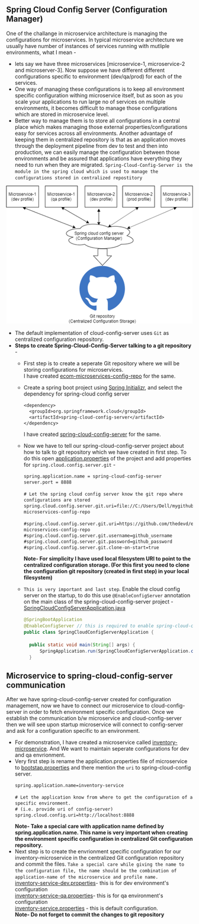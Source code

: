 ## Spring Cloud Config Server (Configuration Manager)
One of the challange in microservice architecture is managing the configurations for microservices. In typical microservice architecture we usually have number of instances of services running with mutliple environments, what I mean - 
* lets say we have three microservices [microservice-1, microservice-2 and microserver-3]. Now suppose we have different different configurations specific to environment (dev/qa/prod) for each of the services.
* One way of managing these configurations is to keep all environment specific configuration withing microservice itself, but as soon as you scale your applications to run large no of services on multiple environments, it becomes difficult to manage those configurations which are stored in microservice level.
* Better way to manage them is to store all configurations in a central place which makes managing those external properties/configurations easy for services across all environments. Another advantage of keeping them in centralized repository is that as an application moves through the deployment pipeline from dev to test and then into production, we can easily manage the configuration between those environments and be assured that applications have everything they need to run when they are migrated. `Spring-Cloud-Config-Server is the module in the spring cloud which is used to manage the configurations stored in centralized repostitory`

<p align="center">
<img src="https://github.com/thedevd/imageurls/blob/master/sprintboot/spring-cloud-config-server.png">
</p>

* The default implementation of cloud-config-server uses `Git` as centralized configuration repository. 
* **Steps to create Spring-Cloud-Config-Server talking to a git repository** -
  * First step is to create a seperate Git repository where we will be storing configurations for microservices.\
    I have created [ecom-microservices-config-repo](https://github.com/thedevd/ecom-microservices-config-repo) for the same.
  * Create a spring boot project using [Spring Initializr](https://start.spring.io), and select the dependency for spring-cloud config server
    ```
    <dependency>
      <groupId>org.springframework.cloud</groupId>
      <artifactId>spring-cloud-config-server</artifactId>
    </dependency>
    ```
    I have created [spring-cloud-config-server](https://github.com/thedevd/techBlog/tree/master/springboot/microservices/spring-cloud-config-server) for the same.
  * Now we have to tell our spring-cloud-config-server project about how to talk to git repository which we have created in first step. To do this open [application.properties](https://github.com/thedevd/techBlog/blob/master/springboot/microservices/spring-cloud-config-server/src/main/resources/application.properties) of the project and add properties for `spring.cloud.config.server.git` -
    
    ```
    spring.application.name = spring-cloud-config-server
    server.port = 8888
    
    # Let the spring cloud config server know the git repo where configurations are stored
    spring.cloud.config.server.git.uri=file://C:/Users/Dell/mygithub/ecom-microservices-config-repo
    
    #spring.cloud.config.server.git.uri=https://github.com/thedevd/ecom-microservices-config-repo
    #spring.cloud.config.server.git.username=github_username
    #spring.cloud.config.server.git.password=github_password
    #spring.cloud.config.server.git.clone-on-start=true
    ```
    **Note- For simplicity I have used local filesystem URI to point to the centralized configuration storage. (For this first you need to clone the configuration git repository (created in first step) in your local filesystem)**
    
  * `This is very important and last step`. Enable the cloud config server on the startup, to do this use `@EnableConfigServer` annotation on the main class of the spring-cloud-config-server project -\
    [SpringCloudConfigServerApplication.java](https://github.com/thedevd/techBlog/blob/master/springboot/microservices/spring-cloud-config-server/src/main/java/com/thedevd/springboot/SpringCloudConfigServerApplication.java)
    ```java
    @SpringBootApplication
    @EnableConfigServer // this is required to enable spring-cloud-config-server
    public class SpringCloudConfigServerApplication {

	  public static void main(String[] args) {
		  SpringApplication.run(SpringCloudConfigServerApplication.class, args);
	  }
    ```
    
 ## Microservice to spring-cloud-config-server communication
 After we have spring-cloud-config-server created for configuration management, now we have to connect our microservice to cloud-config-server in order to fetch environment specific configuration. Once we establish the communication b/w microservice and cloud-config-server then we will see upon startup microservice will connect to config-server and ask for a configuration specific to an environment.
 * For demonstration, I have created a microservice called [inventory-microservice](https://github.com/thedevd/techBlog/tree/master/springboot/microservices/inventory-microservice). And We want to maintain seperate configurations for dev and qa envrionment.
 * Very first step is rename the application.properties file of microservice to [bootstap.properties](https://github.com/thedevd/techBlog/blob/master/springboot/microservices/inventory-microservice/src/main/resources/bootstrap.properties) and there mention the `uri` to spring-cloud-config server.
   ```
   spring.application.name=inventory-service
   
   # Let the application know from where to get the configuration of a specific environment.
   # (i.e. provide uri of config-server)
   spring.cloud.config.uri=http://localhost:8888
   ```
   **Note- Take a special care with application name defined by spring.application.name. This name is very important when creating the environment specific configuration in centralized Git configuration repository.** 
 * Next step is to create the envrionment specific configuration for our inventory-microservice in the centralized Git configuration repository and commit the files. `Take a special care while giving the name to the configuration file, the name should be the combination of application-name of the microservice and profile name.`\
   [inventory-service-dev.properties](https://github.com/thedevd/ecom-microservices-config-repo/blob/master/inventory-service-dev.properties)- this is for dev environment's configuration\
   [inventory-service-qa.properties](https://github.com/thedevd/ecom-microservices-config-repo/blob/master/inventory-service-qa.properties)- this is for qa environment's configuration\
   [inventory-service.properties](https://github.com/thedevd/ecom-microservices-config-repo/blob/master/inventory-service.properties) - this is default configuration.\
   **Note- Do not forget to commit the changes to git repository**
   
   
 
